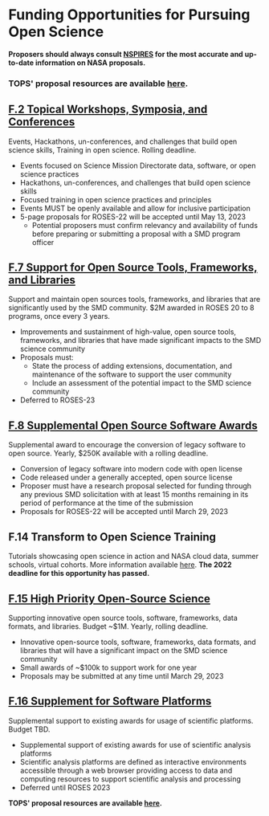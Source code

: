 # Funding Opportunities for Pursuing Open Science
**Proposers should always consult [NSPIRES](https://nspires.nasaprs.com/external/) for the most accurate and up-to-date information on NASA proposals.**

### TOPS' proposal resources are available [here](https://nasa.github.io/Transform-to-Open-Science-Book/docs/Area4_Moving_To_Openness/TOPST/proposal_resources.html).

## [F.2 Topical Workshops, Symposia, and Conferences](https://science.nasa.gov/researchers/sara/grant-solicitations/roses-2021/amendment-10-final-text-f2-topical-workshops-symposia-and-conferences)
Events, Hackathons, un-conferences, and challenges that build open science skills, Training in open science. Rolling deadline.
- Events focused on Science Mission Directorate data, software, or open science practices
- Hackathons, un-conferences, and challenges that build open science skills
- Focused training in open science practices and principles
- Events MUST be openly available and allow for inclusive participation 
- 5-page proposals for ROSES-22 will be accepted until May 13, 2023
     - Potential proposers must confirm relevancy and availability of funds before preparing or submitting a proposal with a SMD program officer 

## [F.7 Support for Open Source Tools, Frameworks, and Libraries](https://science.nasa.gov/researchers/solicitations/roses-2022/amendment-41-f7-support-open-source-tools-frameworks-and-libraries-deferred-roses-2023)
Support and maintain open sources tools, frameworks, and libraries that are significantly used by the SMD community. $2M awarded in ROSES 20 to 8 programs, once every 3 years.
- Improvements and sustainment of high-value, open source tools, frameworks, and libraries that have made significant impacts to the SMD science community
- Proposals must:
     - State the process of adding extensions, documentation, and maintenance of the software to support the user community
     - Include an assessment of the potential impact to the SMD science community
- Deferred to ROSES-23

## [F.8 Supplemental Open Source Software Awards](https://nspires.nasaprs.com/external/solicitations/summary.do?solId={0BFB6C2C-5189-507A-FB82-E5A9869DF9E4}&path=&method=init)
Supplemental award to encourage the conversion of legacy software to open source. Yearly, $250K available with a rolling deadline.
- Conversion of legacy software into modern code with open license
- Code released under a generally accepted, open source license
- Proposer must have a research proposal selected for funding through any previous SMD solicitation with at least 15 months remaining in its period of performance at the time of the submission
- Proposals for ROSES-22 will be accepted until March 29, 2023

## F.14 Transform to Open Science Training
Tutorials showcasing open science in action and NASA cloud data, summer schools, virtual cohorts. More information available [here](/docs/Area4_Moving_To_Openness/TOPST/readme.md).
**The 2022 deadline for this opportunity has passed.** 

## [F.15 High Priority Open-Source Science](https://science.nasa.gov/researchers/solicitations/roses-2022/amendment-73-f15-high-priority-open-source-science-final-text)
Supporting innovative open source tools, software, frameworks, data formats, and libraries. Budget ~$1M. Yearly, rolling deadline.
- Innovative open-source tools, software, frameworks, data formats, and libraries that will have a significant impact on the SMD science community
- Small awards of ~$100k to support work for one year
- Proposals may be submitted at any time until March 29, 2023

## [F.16 Supplement for Software Platforms](https://science.nasa.gov/researchers/solicitations/roses-2022/amendment-72-f16-supplement-scientific-software-platforms-deferred-roses-2023)
Supplemental support to existing awards for usage of scientific platforms. Budget TBD.
- Supplemental support of existing awards for use of scientific analysis platforms
- Scientific analysis platforms are defined as interactive environments accessible through a web browser providing access to data and computing resources to support scientific analysis and processing 
- Deferred until ROSES 2023

**TOPS' proposal resources are available [here](/docs/Area4_Moving_To_Openness/TOPST/proposal_resources.md).**
